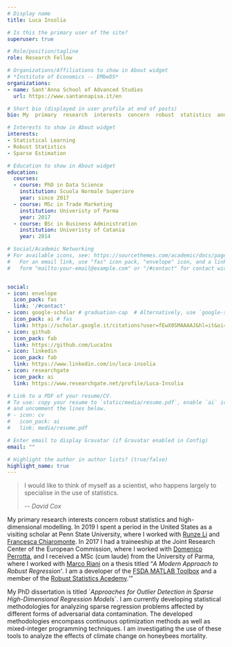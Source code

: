 ```yaml
---
# Display name
title: Luca Insolia

# Is this the primary user of the site?
superuser: true

# Role/position/tagline
role: Research Fellow

# Organizations/Affiliations to show in About widget
# *Institute of Economics -- EMbeDS*
organizations:
- name: Sant'Anna School of Advanced Studies 
  url: https://www.santannapisa.it/en

# Short bio (displayed in user profile at end of posts)
bio: My  primary  research  interests  concern  robust  statistics  and  high-dimensional modelling.  I am currently developing statistical methodologies for analyzing sparse regression problems affected by different forms of adversarial data contamination.  The developed methodologies encompass continuous optimization methods as well as mixed-integer programming techniques.  I am also investigating the use of these tools to analyze the effects of climate change on honeybees mortality.

# Interests to show in About widget
interests:
- Statistical Learning
- Robust Statistics
- Sparse Estimation

# Education to show in About widget
education:
  courses:
  - course: PhD in Data Science
    institution: Scuola Normale Superiore
    year: since 2017
  - course: MSc in Trade Marketing
    institution: Univeristy of Parma
    year: 2017
  - course: BSc in Business Administration
    institution: Univeristy of Catania
    year: 2014

# Social/Academic Networking
# For available icons, see: https://sourcethemes.com/academic/docs/page-builder/#icons
#   For an email link, use "fas" icon pack, "envelope" icon, and a link in the
#   form "mailto:your-email@example.com" or "/#contact" for contact widget.


social:
- icon: envelope
  icon_pack: fas
  link: '/#contact'
- icon: google-scholar # graduation-cap  # Alternatively, use `google-scholar` icon from `ai` icon pack
  icon_pack: ai # fas
  link: https://scholar.google.it/citations?user=fEwX0SMAAAAJ&hl=it&oi=ao
- icon: github
  icon_pack: fab
  link: https://github.com/LucaIns
- icon: linkedin
  icon_pack: fab
  link: https://www.linkedin.com/in/luca-insolia
- icon: researchgate
  icon_pack: ai
  link: https://www.researchgate.net/profile/Luca-Insolia

# Link to a PDF of your resume/CV.
# To use: copy your resume to `static/media/resume.pdf`, enable `ai` icons in `params.toml`, 
# and uncomment the lines below.
# - icon: cv
#   icon_pack: ai
#   link: media/resume.pdf

# Enter email to display Gravatar (if Gravatar enabled in Config)
email: ""

# Highlight the author in author lists? (true/false)
highlight_name: true
---
```


<!-- Nelson Bighetti is a professor of artificial intelligence at the Stanford AI Lab. His research interests include distributed robotics, mobile computing and programmable matter. He leads the Robotic Neurobiology group, which develops self-reconfiguring robots, systems of self-organizing robots, and mobile sensor networks.

Lorem ipsum dolor sit amet, consectetur adipiscing elit. Sed neque elit, tristique placerat feugiat ac, facilisis vitae arcu. Proin eget egestas augue. Praesent ut sem nec arcu pellentesque aliquet. Duis dapibus diam vel metus tempus vulputate.
 -->

> I would like to think of myself as a scientist, who happens largely to specialise in the use of statistics.
>
> -- <cite>David Cox</cite>

<!-- ***I would like to think of myself as a scientist, who happens largely to specialise in the use of statistics*** – David Cox   -->

My  primary  research  interests  concern  robust  statistics  and  high-dimensional modelling. 
In 2019 I spent a period in the United States as a visiting scholar at Penn State University, where I worked with [Runze Li](http://www.personal.psu.edu/ril4/) and [Francesca Chiaromonte](https://sites.psu.edu/chiaromonte/).
In 2017 I had a traineeship at the Joint Research Center of the European Commission, where I worked with [Domenico Perrotta](https://ec.europa.eu/jrc/en/person/domenico-perrotta),
and I received a MSc (cum laude) from the University of Parma, where I worked with [Marco Riani](http://riani.it/) on a thesis titled <q>*A Modern Approach to Robust Regression*<q>.
I am a developer of the [FSDA MATLAB Toolbox](https://github.com/UniprJRC/FSDA) and a member of the [Robust Statistics Acedemy](http://rosa.unipr.it/index.html).  

My PhD dissertation is titled \`*Approaches for Outlier Detection in Sparse High-Dimensional Regression Models*\`.
I am currently developing statistical methodologies for analyzing sparse regression problems affected by different forms of adversarial data contamination.  The developed methodologies encompass continuous optimization methods as well as mixed-integer programming techniques.  I am investigating the use of these tools to analyze the effects of climate change on honeybees mortality.  

<!-- {{< icon name="download" pack="fas" >}} Download my {{< staticref "media/demo_resume.pdf" "newtab" >}}resumé{{< /staticref >}}. -->
